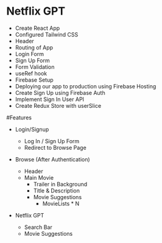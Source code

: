 # Netflix GPT

- Create React App
- Configured Tailwind CSS
- Header
- Routing of App
- Login Form
- Sign Up Form
- Form Validation
- useRef hook
- Firebase Setup
- Deploying our app to production using Firebase Hosting
- Create Sign Up using Firebase Auth
- Implement Sign In User API
- Create Redux Store with userSlice

#Features

- Login/Signup
    - Log In / Sign Up Form
    - Redirect to Browse Page

- Browse (After Authentication)
    - Header
    - Main Movie
        - Trailer in Background
        - Title & Description
        - Movie Suggestions
            - MovieLists * N

- Netflix GPT
    - Search Bar
    - Movie Suggestions
        